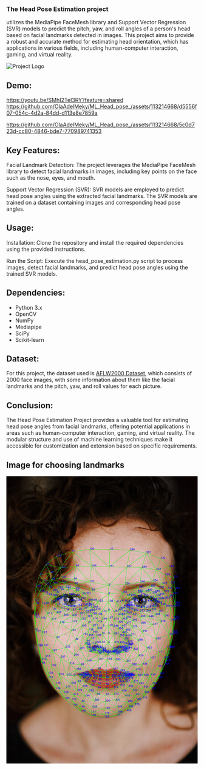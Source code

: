 ### The Head Pose Estimation project 
utilizes the MediaPipe FaceMesh library and Support Vector Regression (SVR) models to predict the pitch, yaw, and roll angles of a person's head based on facial landmarks detected in images. This project aims to provide a robust and accurate method for estimating head orientation, which has applications in various fields, including human-computer interaction, gaming, and virtual reality.

![Project Logo](https://miro.medium.com/v2/resize:fit:604/format:webp/0*3aYfZkNKTeobv07d.png)


## Demo:
https://youtu.be/SMhI2TeI3RY?feature=shared
https://github.com/OlaAdelMeky/ML_Head_pose_/assets/113214668/d5556f07-054c-4d2a-84dd-d113e8e7859a

https://github.com/OlaAdelMeky/ML_Head_pose_/assets/113214668/5c0d723d-cc80-4846-bde7-770989741353

## Key Features:

Facial Landmark Detection: The project leverages the MediaPipe FaceMesh library to detect facial landmarks in images, including key points on the face such as the nose, eyes, and mouth.

Support Vector Regression (SVR): SVR models are employed to predict head pose angles using the extracted facial landmarks. The SVR models are trained on a dataset containing images and corresponding head pose angles.

## Usage:

Installation: Clone the repository and install the required dependencies using the provided instructions.

Run the Script: Execute the head_pose_estimation.py script to process images, detect facial landmarks, and predict head pose angles using the trained SVR models.


## Dependencies:

- Python 3.x
- OpenCV
- NumPy
- Mediapipe
- SciPy
- Scikit-learn
  
## Dataset:  
For this project, the dataset used is <a href=http://www.cbsr.ia.ac.cn/users/xiangyuzhu/projects/3DDFA/Database/AFLW2000-3D.zip>AFLW2000 Dataset</a>, which consists of 2000 face images, with some information about them like the facial landmarks and the pitch, yaw, and roll values for each picture.

## Conclusion:

The Head Pose Estimation Project provides a valuable tool for estimating head pose angles from facial landmarks, offering potential applications in areas such as human-computer interaction, gaming, and virtual reality. The modular structure and use of machine learning techniques make it accessible for customization and extension based on specific requirements.

## Image for choosing landmarks
![Project Logo](https://github.com/HotaruK/mediapipe_demo/blob/main/keypoints/face_mesh_no.jpg?raw=true)


